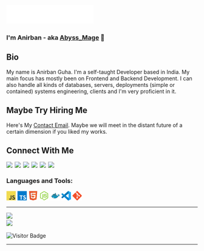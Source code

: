 <img src="asset.svg"></img>

### I'm Anirban - aka [Abyss_Mage](https://www.google.com/search?q=Abyss_Mage) 👋

## Bio
My name is Anirban Guha. I'm a self-taught Developer based in India. My main focus has mostly been on Frontend and Backend Development. I can also handle all kinds of databases, servers, deployments (simple or contained) systems engineering, clients and I'm very proficient in it.

## Maybe Try Hiring Me
Here's My [Contact Email][gmail]. Maybe we will meet in the distant future of a certain dimension if you liked my works.

## Connect With Me
[<img align="left" width="22px" src="https://cdn.jsdelivr.net/npm/simple-icons@v3/icons/gmail.svg" />][gmail]
[<img align="left" width="22px" src="https://cdn.jsdelivr.net/npm/simple-icons@v3/icons/discord.svg" />][discord]
[<img align="left" width="22px" src="https://cdn.jsdelivr.net/npm/simple-icons@v3/icons/spotify.svg" />][spotify]
[<img align="left" width="22px" src="https://cdn.jsdelivr.net/npm/simple-icons@v3/icons/steam.svg" />][steam]
[<img align="left" width="22px" src="https://cdn.jsdelivr.net/npm/simple-icons@v3/icons/twitch.svg" />][twitch]
[<img align="left" width="22px" src="https://cdn.jsdelivr.net/npm/simple-icons@3.13.0/icons/origin.svg" />][origin]

<br />

### Languages and Tools:

<code><img width="25px" src="https://raw.githubusercontent.com/TheStyxo/TheStyxo/main/assets/javascript.svg"></code>
    <code><img width="25px" src="https://raw.githubusercontent.com/TheStyxo/TheStyxo/main/assets/typescript.svg"></code>
    <code><img width="25px" src="https://raw.githubusercontent.com/TheStyxo/TheStyxo/main/assets/html.svg"></code>
    <code><img width="25px" src="https://raw.githubusercontent.com/TheStyxo/TheStyxo/main/assets/nodejs.svg"></code>
    <code><img width="25px" src="https://raw.githubusercontent.com/TheStyxo/TheStyxo/main/assets/docker.svg"></code>
    <code><img width="25px" src="https://raw.githubusercontent.com/TheStyxo/TheStyxo/main/assets/visualstudiocode.svg"></code>
    <code><img width="25px" src="https://raw.githubusercontent.com/TheStyxo/TheStyxo/main/assets/git.svg"></code>
<br />
<hr>
    <img src="https://github-readme-stats.vercel.app/api?username=Abyss-Mage&show_icons=true&hide_border=true&theme=dark&count_private=true">
    <br>
    <img src="https://github-readme-stats.vercel.app/api/pin/?username=Abyss-Mage&repo=abyss-mage.github.io&theme=buefy">
    <br>
 
![Visitor Badge](https://visitor-badge.laobi.icu/badge?page_id=Abyss-Mage)

---


[gmail]: mailto:guhaanirban01@gmail.com
[github]: https://github.com/Abyss-Mage
[spotify]: https://open.spotify.com/user/31l5ivju2dliomrara5ukd2blf7q
[steam]: https://steamcommunity.com/id/Abyss_Mage/
[twitch]: https://www.twitch.tv/abyss_mage001
[sololearn]: https://www.sololearn.com/profile/7861416
[discord]: Abyss_Mage#8198
[origin]: Abyss_Mage
